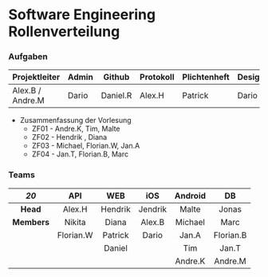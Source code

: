 # Software Engineering Rollenverteilung

### Aufgaben

| Projektleiter    | Admin | Github   | Protokoll | Plichtenheft | Design | Mockups |
| ---------------- | ----- | -------- | --------- | ------------ | ------ | ------- |
| Alex.B / Andre.M | Dario | Daniel.R | Alex.H    | Patrick      | Dario  | Andre.K |

- Zusammenfassung der Vorlesung
  - ZF01 - Andre.K, Tim, Malte
  - ZF02 - Hendrik , Diana
  - ZF03 - Michael, Florian.W, Jan.A
  - ZF04 - Jan.T, Florian.B, Marc

### Teams

|    *20*     |    API    |   WEB   |   iOS   | Android |    DB     |
| :---------: | :-------: | :-----: | :-----: | :-----: | :-------: |
|  **Head**   |  Alex.H   | Hendrik | Jendrik |  Malte  |   Jonas   |
| **Members** |  Nikita   |  Diana  | Alex.B  | Michael |   Marc    |
|             | Florian.W | Patrick |  Dario  |  Jan.A  | Florian.B |
|             |           | Daniel  |         |   Tim   |   Jan.T   |
|             |           |         |         | Andre.K |  Andre.M  |

